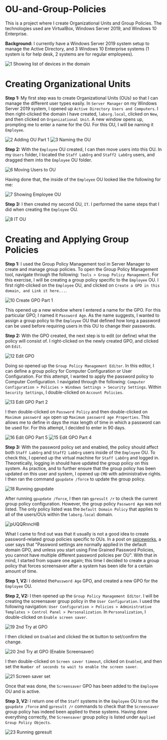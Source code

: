 # OU-and-Group-Policies

This is a project where I create Organizational Units and Group Policies. The technologies used are VirtualBox, Windows Server 2019, and Windows 10 Enterprise. 

**Background:** I currently have a Windows Server 2019 system setup to manage the Active Directory, and 3 Windows 10 Enterprise systems (1 system is for help desk, 2 systems are for regular employees).

![1  Showing list of devices in the domain](https://github.com/johnnyh209/OU-and-Group-Policies/assets/33064730/4d039350-7c6f-4bcc-98fe-3d27b4f2f60a)

# Creating Organizational Units

**Step 1:** My first step was to create Organizational Units (OUs) so that I can manage the different user types easily. In `Server Manager` on my Windows Server 2019 system, I opened up `Active Directory Users and Computers`. I then right-clicked the domain I have created, `laborg.local`, clicked on `New`, and then clicked on `Organizational Unit`. A new window opens up, prompting me to enter a name for the OU. For this OU, I will be naming it `Employee`.

![2  Adding OU Part 1](https://github.com/johnnyh209/OU-and-Group-Policies/assets/33064730/f9d864f8-5834-46c6-96e9-ebc0cc7f1191)
![3  Naming the OU](https://github.com/johnnyh209/OU-and-Group-Policies/assets/33064730/b7eb23f2-6487-4534-96f7-7bdddf362e50)

**Step 2:** With the `Employee` OU created, I can then move users into this OU. In my `Users` folder, I located the `Staff LabOrg` and `Staff2 LabOrg` users, and dragged them into the `Employee` OU folder. 

![6  Moving Users to OU](https://github.com/johnnyh209/OU-and-Group-Policies/assets/33064730/b368d61d-f401-45e7-8f92-9f4c2c66510f)

Having done that, the inside of the `Employee` OU looked like the following for me:

![7  Showing Employee OU](https://github.com/johnnyh209/OU-and-Group-Policies/assets/33064730/98b5828e-99a9-4bd6-891f-7b49ccc57cbb)

**Step 3:** I then created my second OU, `IT`. I performed the same steps that I did when creating the `Employee` OU. 

![8  IT OU](https://github.com/johnnyh209/OU-and-Group-Policies/assets/33064730/25ab67cc-abcd-44e4-9087-a29594d9604b)

# Creating and Applying Group Policies

**Step 1:** I used the Group Policy Management tool in Server Manager to create and manage group policies. To open the Group Policy Management tool, navigate through the following: `Tools > Group Policy Management`. 
For this exercise, I will be creating a group policy specific to the `Employee` OU. I first right-clicked on the `Employee` OU, and clicked on `Create a GPO in this domain, and Link it here...`.

![10  Create GPO Part 1](https://github.com/johnnyh209/OU-and-Group-Policies/assets/33064730/7a8f37a5-773c-403b-8fac-9da7efbc37d1)

This opened up a new window where I entered a name for the GPO. For this particular GPO, I named it `Password Age`. As the name suggests, I wanted to assign a group policy to the `Employee` OU that defined how long a password can be used before requiring users in this OU to change their passwords. 

**Step 2:** With the GPO created, the next step is to edit (or define) what the policy will consist of. I right-clicked on the newly created GPO, and clicked on `Edit`. 

![12  Edit GPO](https://github.com/johnnyh209/OU-and-Group-Policies/assets/33064730/725eedea-92e0-4b19-8935-b5a4b05bf2ee)

Doing so opened up the `Group Policy Management Editor`. In this editor, I can define a group policy for Computer Configuration or User Configuration. For this attempt, I wanted to apply the password policy to Computer Configuration. I navigated through the following: `Computer Configuration > Policies > Windows Settings > Security Settings`. Within `Security Settings`, I double-clicked on `Account Policies`.

![13  Edit GPO Part 2](https://github.com/johnnyh209/OU-and-Group-Policies/assets/33064730/a257b5fe-b612-4815-9313-a383074e9143)

I then double-clicked on `Password Policy` and then double-clicked on `Maximum password age` open up `Maximum password age Properties`. This allows me to define in days the max length of time in which a password can be used for. For this attempt, I decided to enter in 90 days. 

![16  Edit GPO Part 5](https://github.com/johnnyh209/OU-and-Group-Policies/assets/33064730/e824978a-74ce-4826-a02c-17abb35dea02)
![15  Edit GPO Part 4](https://github.com/johnnyh209/OU-and-Group-Policies/assets/33064730/7f8f876d-ef4a-4d6e-803d-4c0d46d573d9)

**Step 3:** With the password policy set and enabled, the policy should affect both `Staff LabOrg` and `Staff2 LabOrg` users inside of the `Employee` OU. To check this, I opened up the virtual machine for `Staff LabOrg` and logged in. Theoretically, logging in should have updated the group policy on this system. As practice, and to further ensure that the group policy has been updated on this user and system, I opened up `CMD` with administrative rights. I then ran the command `gpupdate /force` to update the group policy. 

![18  Running gpupdate](https://github.com/johnnyh209/OU-and-Group-Policies/assets/33064730/6fae98af-8279-41d5-ad43-ab2c79dce57a)

After running `gpupdate /force`, I then ran `gpresult /r` to check the current group policy configuration. However, the group policy `Password Age` was not listed. The only policy listed was the `Default Domain Policy` that applies to all of the users/OUs within the `laborg.local` domain. 

![pUQQRnncHB](https://github.com/johnnyh209/OU-and-Group-Policies/assets/33064730/59018a7b-32d2-4ca2-a4a1-5c0117458c0d)

What I came to find out was that it usually is not a good idea to create password-related group policies specific to OUs. In a post on [spiceworks](https://community.spiceworks.com/topic/2471197-applying-group-policy), a user says that "Password settings are normally applied in the default domain GPO, and unless you start using Fine Grained Password Policies, you cannot have multiple different password policies per OU". With that in mind, I started from square one again; this time I decided to create a group policy that forces screensaver after a system has been idle for a certain amount of time.

**Step 1, V2:** I deleted the`Password Age` GPO, and created a new GPO for the `Employee` OU.

**Step 2, V2:** I then opened up the `Group Policy Management Editor`. I will be creating the screensaver group policy in the `User Configuration`. I used the following navigation: `User Configuration > Policies > Administrative Templates > Control Panel > Personalization`. In `Personalization`, I double-clicked on `Enable screen saver`.

![19  2nd Try at GPO](https://github.com/johnnyh209/OU-and-Group-Policies/assets/33064730/bc548d17-033e-41f7-ace1-1270a451c1d6)

I then clicked on `Enabled` and clicked the `OK` button to set/confirm the change. 

![20  2nd Try at GPO (Enable Screensaver)](https://github.com/johnnyh209/OU-and-Group-Policies/assets/33064730/540789f5-7650-41ce-9e6f-e77991d5a580)

I then double-clicked on `Screen saver timeout`, clicked on `Enabled`, and then set the `Number of seconds to wait to enable the screen saver`.

![21  Screen saver set](https://github.com/johnnyh209/OU-and-Group-Policies/assets/33064730/2cfb940e-1cd6-4c4d-94d2-12bcacb18250)

Once that was done, the `Screensaver` GPO has been added to the `Employee` OU and is active.

**Step 3, V2:** I return one of the `Staff` systems in the `Employee` OU to run the `gpupdate /force` and `gpresult /r` commands to check that the `Screensaver` group policy has indeed been applied to these systems. Having done everything correctly, the `Screensaver` group policy is listed under `Applied Group Policy Objects`.

![23  Running gpresult](https://github.com/johnnyh209/OU-and-Group-Policies/assets/33064730/d98d560e-cdcb-4619-bcae-e89b55184228)
